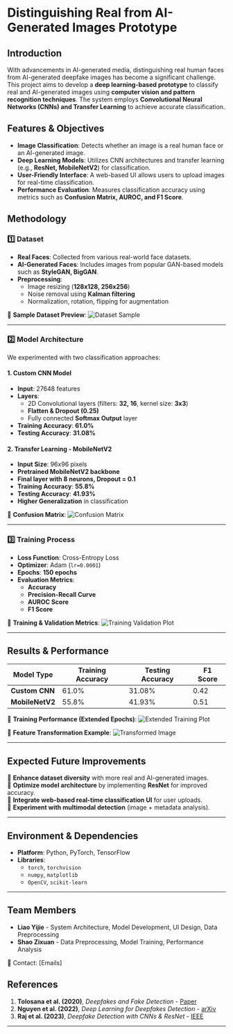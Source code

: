 # Distinguishing Real from AI-Generated Images Prototype

## Introduction
With advancements in AI-generated media, distinguishing real human faces from AI-generated deepfake images has become a significant challenge. This project aims to develop a **deep learning-based prototype** to classify real and AI-generated images using **computer vision and pattern recognition techniques**. The system employs **Convolutional Neural Networks (CNNs) and Transfer Learning** to achieve accurate classification.

## Features & Objectives
- **Image Classification**: Detects whether an image is a real human face or an AI-generated image.
- **Deep Learning Models**: Utilizes CNN architectures and transfer learning (e.g., **ResNet, MobileNetV2**) for classification.
- **User-Friendly Interface**: A web-based UI allows users to upload images for real-time classification.
- **Performance Evaluation**: Measures classification accuracy using metrics such as **Confusion Matrix, AUROC, and F1 Score**.

## Methodology
### 1️⃣ Dataset
- **Real Faces**: Collected from various real-world face datasets.
- **AI-Generated Faces**: Includes images from popular GAN-based models such as **StyleGAN, BigGAN**.
- **Preprocessing**:
  - Image resizing (**128x128, 256x256**)
  - Noise removal using **Kalman filtering**
  - Normalization, rotation, flipping for augmentation

📌 **Sample Dataset Preview**:
![Dataset Sample](dataset1.png)

---

### 2️⃣ Model Architecture
We experimented with two classification approaches:
#### **1. Custom CNN Model**
- **Input**: 27648 features
- **Layers**:
  - 2D Convolutional layers (filters: **32, 16**, kernel size: **3x3**)
  - **Flatten & Dropout (0.25)**
  - Fully connected **Softmax Output** layer
- **Training Accuracy**: **61.0%**
- **Testing Accuracy**: **31.08%**

#### **2. Transfer Learning - MobileNetV2**
- **Input Size**: 96x96 pixels
- **Pretrained MobileNetV2 backbone**
- **Final layer with 8 neurons, Dropout = 0.1**
- **Training Accuracy**: **55.8%**
- **Testing Accuracy**: **41.93%**
- **Higher Generalization** in classification

📌 **Confusion Matrix**:
![Confusion Matrix](confusion_matrix.png)

---

### 3️⃣ Training Process
- **Loss Function**: Cross-Entropy Loss
- **Optimizer**: Adam (`lr=0.0001`)
- **Epochs**: **150 epochs**
- **Evaluation Metrics**:
  - **Accuracy**
  - **Precision-Recall Curve**
  - **AUROC Score**
  - **F1 Score**

📌 **Training & Validation Metrics**:
![Training Validation Plot](training_validation_plot.png)

---

## Results & Performance
| Model Type      | Training Accuracy | Testing Accuracy | F1 Score |
|----------------|------------------|------------------|----------|
| **Custom CNN** | 61.0%            | 31.08%           | 0.42     |
| **MobileNetV2** | 55.8%            | 41.93%           | 0.51     |

📌 **Training Performance (Extended Epochs)**:
![Extended Training Plot](training_validation_plot2.png)

📌 **Feature Transformation Example**:
![Transformed Image](transformsImg.png)

---

## Expected Future Improvements
🔹 **Enhance dataset diversity** with more real and AI-generated images.  
🔹 **Optimize model architecture** by implementing **ResNet** for improved accuracy.  
🔹 **Integrate web-based real-time classification UI** for user uploads.  
🔹 **Experiment with multimodal detection** (image + metadata analysis).  

---

## Environment & Dependencies
- **Platform**: Python, PyTorch, TensorFlow
- **Libraries**:
  - `torch`, `torchvision`
  - `numpy`, `matplotlib`
  - `OpenCV`, `scikit-learn`

---

## Team Members
- **Liao Yijie** - System Architecture, Model Development, UI Design, Data Preprocessing
- **Shao Zixuan** - Data Preprocessing, Model Training, Performance Analysis

📩 Contact: [Emails]

## References
1. **Tolosana et al. (2020)**, *Deepfakes and Fake Detection* - [Paper](https://doi.org/10.13140/RG.2.2.34652.51846)
2. **Nguyen et al. (2022)**, *Deep Learning for Deepfakes Detection* - [arXiv](https://arxiv.org/abs/2203.08712)
3. **Raj et al. (2023)**, *Deepfake Detection with CNNs & ResNet* - [IEEE](https://doi.org/10.1109/ICPR59054.2023.10084673)

---
